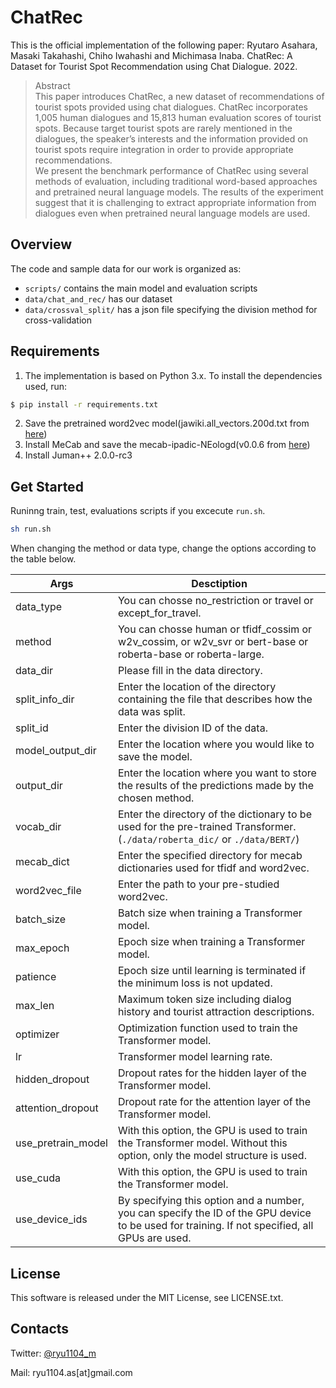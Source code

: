 # ChatRec
<!-- 日本語版のREADMはこちら→[日本語版](https://github.com/Ryutaro-A/ChatRec/blob/main/README_JA.md) -->

This is the official implementation of the following paper: Ryutaro Asahara, Masaki Takahashi, Chiho Iwahashi and Michimasa Inaba. ChatRec: A Dataset for Tourist Spot Recommendation using Chat Dialogue. 2022.

>Abstract<br>
>This paper introduces ChatRec, a new dataset of recommendations of tourist spots provided using chat dialogues. ChatRec incorporates 1,005 human dialogues and 15,813 human evaluation scores of tourist spots.  Because target tourist spots are rarely mentioned in the dialogues, the speaker’s interests and the information provided on tourist spots require integration in order to provide appropriate recommendations.<br>
>We present the benchmark performance of ChatRec using several methods of evaluation, including traditional word-based approaches and pretrained neural language models. The results of the experiment suggest that it is challenging to extract appropriate information from dialogues even when pretrained neural language models are used.

## Overview
The code and sample data for our work is organized as:

* `scripts/` contains the main model and evaluation scripts
* `data/chat_and_rec/` has our dataset
* `data/crossval_split/` has a json file specifying the division method for cross-validation


## Requirements
1. The implementation is based on Python 3.x. To install the dependencies used, run:
```.bash
$ pip install -r requirements.txt
```
2. Save the pretrained word2vec model(jawiki.all_vectors.200d.txt from [here](https://github.com/singletongue/WikiEntVec/releases))
3. Install MeCab and save the mecab-ipadic-NEologd(v0.0.6 from [here](https://github.com/neologd/mecab-ipadic-neologd))
4. Install Juman++ 2.0.0-rc3

## Get Started

Runinng train, test, evaluations scripts if you excecute `run.sh`.

```.bash
sh run.sh
```

When changing the method or data type, change the options according to the table below.

| Args               | Desctiption                                                                                                            |
| ------------------ | ---------------------------------------------------------------------------------------------------------------------- |
| data_type          | You can chosse no_restriction or travel or except_for_travel.                                                          |
| method             | You can chosse human or tfidf_cossim or w2v_cossim, or w2v_svr or bert-base or roberta-base or roberta-large.         |
| data_dir           | Please fill in the data directory.                                                                                       |
| split_info_dir     | Enter the location of the directory containing the file that describes how the data was split.                               |
| split_id           | Enter the division ID of the data.                                                                                           |
| model_output_dir   | Enter the location where you would like to save the model.                                                                               |
| output_dir         | Enter the location where you want to store the results of the predictions made by the chosen method.                                                                       |
| vocab_dir          | Enter the directory of the dictionary to be used for the pre-trained Transformer.(`./data/roberta_dic/` or `./data/BERT/`)                                                        |
| mecab_dict         | Enter the specified directory for mecab dictionaries used for tfidf and word2vec.                                               |
| word2vec_file      | Enter the path to your pre-studied word2vec.                                                                             |
| batch_size         | Batch size when training a Transformer model.                                                                            |
| max_epoch          | Epoch size when training a Transformer model.                                                                             |
| patience           | Epoch size until learning is terminated if the minimum loss is not updated.                                           |
| max_len            | Maximum token size including dialog history and tourist attraction descriptions.                                                         |
| optimizer          | Optimization function used to train the Transformer model.                                                            |
| lr                 | Transformer model learning rate.                                                                                |
| hidden_dropout     | Dropout rates for the hidden layer of the Transformer model.                                                              |
| attention_dropout  | Dropout rate for the attention layer of the Transformer model.                                                         |
| use_pretrain_model | With this option, the GPU is used to train the Transformer model. Without this option, only the model structure is used.           |
| use_cuda           | With this option, the GPU is used to train the Transformer model.                                                   |
| use_device_ids     | By specifying this option and a number, you can specify the ID of the GPU device to be used for training. If not specified, all GPUs are used. |

## License
This software is released under the MIT License, see LICENSE.txt.

## Contacts

Twitter: [@ryu1104_m](https://twitter.com/ryu1104_m)

Mail: ryu1104.as[at]gmail.com
